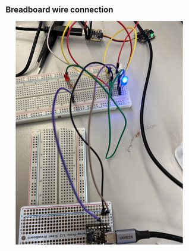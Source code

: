 ## Breadboard wire connection

<div align=center>
<img src="https://github.com/lihzhao14/ese-5190-lab2-B/blob/main/image/1.jpg" width="450">  
</div>
